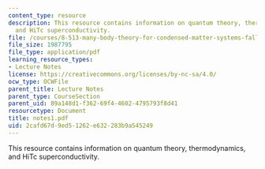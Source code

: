 ```yaml
---
content_type: resource
description: This resource contains information on quantum theory, thermodynamics,
  and HiTc superconductivity.
file: /courses/8-513-many-body-theory-for-condensed-matter-systems-fall-2004/2cafd67d9ed51262e632283b9a545249_notes1.pdf
file_size: 1987795
file_type: application/pdf
learning_resource_types:
- Lecture Notes
license: https://creativecommons.org/licenses/by-nc-sa/4.0/
ocw_type: OCWFile
parent_title: Lecture Notes
parent_type: CourseSection
parent_uid: 89a148d1-f362-69f4-4602-4795793f8d41
resourcetype: Document
title: notes1.pdf
uid: 2cafd67d-9ed5-1262-e632-283b9a545249
---
```

This resource contains information on quantum theory, thermodynamics, and HiTc superconductivity.